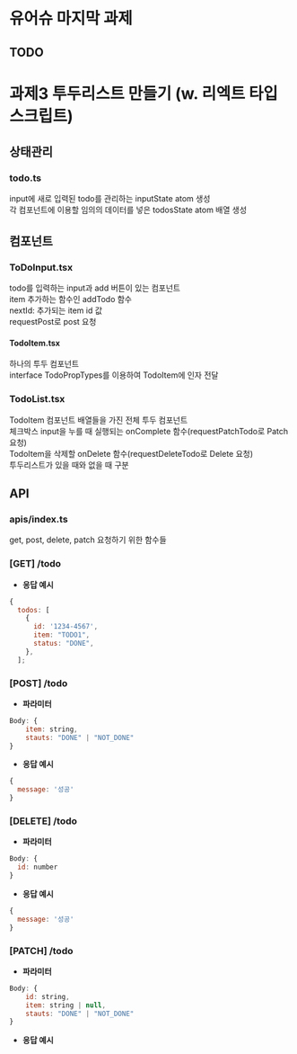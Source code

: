 # 유어슈 마지막 과제

## TODO

# **과제3 투두리스트 만들기 (w. 리엑트 타입스크립트)**

## 상태관리

### **todo.ts**
input에 새로 입력된 todo를 관리하는 inputState atom 생성  
각 컴포넌트에 이용할 임의의 데이터를 넣은 todosState atom 배열 생성

## 컴포넌트

### **ToDoInput.tsx**
todo를 입력하는 input과 add 버튼이 있는 컴포넌트  
item 추가하는 함수인 addTodo 함수  
nextId: 추가되는 item id 값  
requestPost로 post 요청  

#### **TodoItem.tsx**
하나의 투두 컴포넌트  
interface TodoPropTypes를 이용하여 TodoItem에 인자 전달  

### **TodoList.tsx**
TodoItem 컴포넌트 배열들을 가진 전체 투두 컴포넌트  
체크박스 input을 누를 때 실행되는 onComplete 함수(requestPatchTodo로 Patch 요청)  
TodoItem을 삭제할 onDelete 함수(requestDeleteTodo로 Delete 요청)  
투두리스트가 있을 때와 없을 때 구분  

## **API**

### **apis/index.ts**
get, post, delete, patch 요청하기 위한 함수들  

### **[GET] /todo**

- **응답 예시**

```jsx
{
  todos: [
    {
      id: '1234-4567',
      item: "TODO1",
      status: "DONE",
    },
  ];

```

### **[POST] /todo**

- **파라미터**

```jsx
Body: {
	item: string,
	stauts: "DONE" | "NOT_DONE"
}
```

- **응답 예시**

```jsx
{
  message: '성공'
}
```

### **[DELETE] /todo**

- **파라미터**

```jsx
Body: {
  id: number
}
```

- **응답 예시**

```jsx
{
  message: '성공'
}
```

### **[PATCH] /todo**

- **파라미터**

```jsx
Body: {
	id: string,
	item: string | null,
	stauts: "DONE" | "NOT_DONE"
}
```

- **응답 예시**

